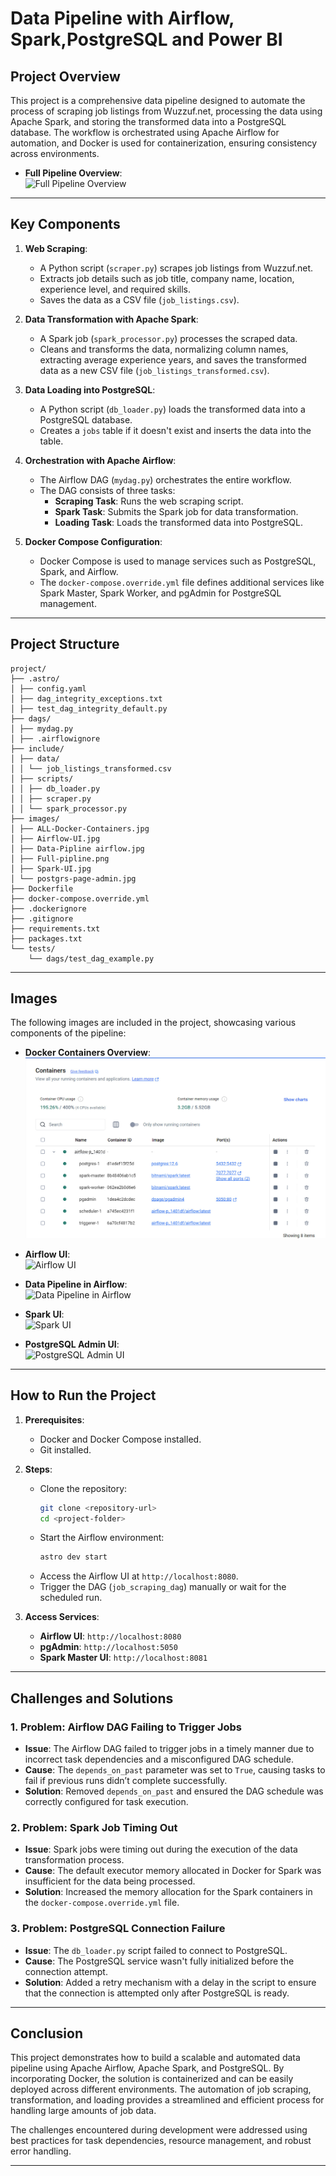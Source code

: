 # **Data Pipeline with Airflow, Spark,PostgreSQL and Power BI**

## **Project Overview**

This project is a comprehensive data pipeline designed to automate the process of scraping job listings from Wuzzuf.net, processing the data using Apache Spark, and storing the transformed data into a PostgreSQL database. The workflow is orchestrated using Apache Airflow for automation, and Docker is used for containerization, ensuring consistency across environments.

- **Full Pipeline Overview**:  
  ![Full Pipeline Overview](https://github.com/youssef-azam-tach/Data-pipeline-airflow-spark-postgres-/tree/main/images/Full-pipline.png)
---

## **Key Components**

1. **Web Scraping**:
   - A Python script (`scraper.py`) scrapes job listings from Wuzzuf.net.
   - Extracts job details such as job title, company name, location, experience level, and required skills.
   - Saves the data as a CSV file (`job_listings.csv`).

2. **Data Transformation with Apache Spark**:
   - A Spark job (`spark_processor.py`) processes the scraped data.
   - Cleans and transforms the data, normalizing column names, extracting average experience years, and saves the transformed data as a new CSV file (`job_listings_transformed.csv`).

3. **Data Loading into PostgreSQL**:
   - A Python script (`db_loader.py`) loads the transformed data into a PostgreSQL database.
   - Creates a `jobs` table if it doesn't exist and inserts the data into the table.

4. **Orchestration with Apache Airflow**:
   - The Airflow DAG (`mydag.py`) orchestrates the entire workflow.
   - The DAG consists of three tasks:
     - **Scraping Task**: Runs the web scraping script.
     - **Spark Task**: Submits the Spark job for data transformation.
     - **Loading Task**: Loads the transformed data into PostgreSQL.

5. **Docker Compose Configuration**:
   - Docker Compose is used to manage services such as PostgreSQL, Spark, and Airflow.
   - The `docker-compose.override.yml` file defines additional services like Spark Master, Spark Worker, and pgAdmin for PostgreSQL management.

---

## **Project Structure**

```
project/
├── .astro/
│ ├── config.yaml
│ ├── dag_integrity_exceptions.txt
│ ├── test_dag_integrity_default.py
├── dags/
│ ├── mydag.py
│ ├── .airflowignore
├── include/
│ ├── data/
│ │ └── job_listings_transformed.csv
│ ├── scripts/
│ │ ├── db_loader.py
│ │ ├── scraper.py
│ │ └── spark_processor.py
├── images/
│ ├── ALL-Docker-Containers.jpg
│ ├── Airflow-UI.jpg
│ ├── Data-Pipline airflow.jpg
│ ├── Full-pipline.png
│ ├── Spark-UI.jpg
│ └── postgrs-page-admin.jpg
├── Dockerfile
├── docker-compose.override.yml
├── .dockerignore
├── .gitignore
├── requirements.txt
├── packages.txt
└── tests/
    └── dags/test_dag_example.py
```

---

## **Images**

The following images are included in the project, showcasing various components of the pipeline:

- **Docker Containers Overview**:  
  ![Docker Containers Overview](https://raw.githubusercontent.com/youssef-azam-tach/Data-pipeline-airflow-spark-postgres-/main/images/ALL-Docker-Containers.jpg)

- **Airflow UI**:  
  ![Airflow UI](https://github.com/youssef-azam-tach/Data-pipeline-airflow-spark-postgres-/tree/main/images/Airflow-UI.jpg)

- **Data Pipeline in Airflow**:  
  ![Data Pipeline in Airflow](https://github.com/youssef-azam-tach/Data-pipeline-airflow-spark-postgres-/tree/main/images/Data-Pipline%20airflow.jpg)

- **Spark UI**:  
  ![Spark UI](https://github.com/youssef-azam-tach/Data-pipeline-airflow-spark-postgres-/tree/main/images/Spark-UI.jpg)

- **PostgreSQL Admin UI**:  
  ![PostgreSQL Admin UI](https://github.com/youssef-azam-tach/Data-pipeline-airflow-spark-postgres-/tree/main/images/postgrs-page-admin.jpg)

---

## **How to Run the Project**

1. **Prerequisites**:
   - Docker and Docker Compose installed.
   - Git installed.

2. **Steps**:
   - Clone the repository:
     ```bash
     git clone <repository-url>
     cd <project-folder>
     ```
   - Start the Airflow environment:
     ```bash
     astro dev start
     ```
   - Access the Airflow UI at `http://localhost:8080`.
   - Trigger the DAG (`job_scraping_dag`) manually or wait for the scheduled run.

3. **Access Services**:
   - **Airflow UI**: `http://localhost:8080`
   - **pgAdmin**: `http://localhost:5050`
   - **Spark Master UI**: `http://localhost:8081`

---

## **Challenges and Solutions**

### 1. **Problem: Airflow DAG Failing to Trigger Jobs**
   - **Issue**: The Airflow DAG failed to trigger jobs in a timely manner due to incorrect task dependencies and a misconfigured DAG schedule.
   - **Cause**: The `depends_on_past` parameter was set to `True`, causing tasks to fail if previous runs didn’t complete successfully.
   - **Solution**: Removed `depends_on_past` and ensured the DAG schedule was correctly configured for task execution.  

### 2. **Problem: Spark Job Timing Out**
   - **Issue**: Spark jobs were timing out during the execution of the data transformation process.
   - **Cause**: The default executor memory allocated in Docker for Spark was insufficient for the data being processed.
   - **Solution**: Increased the memory allocation for the Spark containers in the `docker-compose.override.yml` file.

### 3. **Problem: PostgreSQL Connection Failure**
   - **Issue**: The `db_loader.py` script failed to connect to PostgreSQL.
   - **Cause**: The PostgreSQL service wasn't fully initialized before the connection attempt.
   - **Solution**: Added a retry mechanism with a delay in the script to ensure that the connection is attempted only after PostgreSQL is ready.

---

## **Conclusion**

This project demonstrates how to build a scalable and automated data pipeline using Apache Airflow, Apache Spark, and PostgreSQL. By incorporating Docker, the solution is containerized and can be easily deployed across different environments. The automation of job scraping, transformation, and loading provides a streamlined and efficient process for handling large amounts of job data.

The challenges encountered during development were addressed using best practices for task dependencies, resource management, and robust error handling.

---

